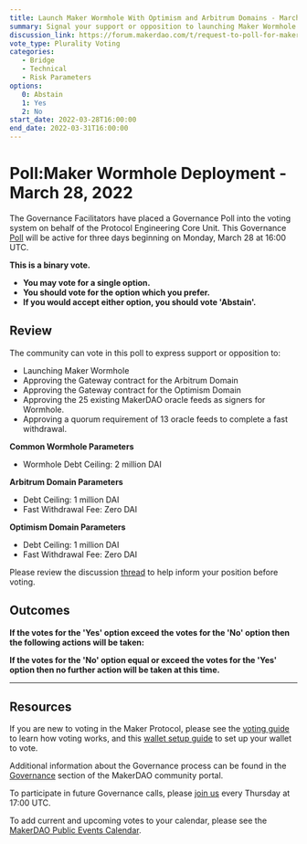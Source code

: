 ```yaml
---
title: Launch Maker Wormhole With Optimism and Arbitrum Domains - March 28, 2022
summary: Signal your support or opposition to launching Maker Wormhole and approving Gateways for the Optimism and Arbitrum Domains, allowing Fast DAI Withdrawals.
discussion_link: https://forum.makerdao.com/t/request-to-poll-for-maker-wormhole-deployment-and-associated-risk-parameters/14209
vote_type: Plurality Voting
categories:
   - Bridge
   - Technical
   - Risk Parameters
options:
   0: Abstain
   1: Yes
   2: No
start_date: 2022-03-28T16:00:00
end_date: 2022-03-31T16:00:00
---
```

# Poll:Maker Wormhole Deployment - March 28, 2022

The Governance Facilitators have placed a Governance Poll into the voting system on behalf of the Protocol Engineering Core Unit. This Governance [Poll](https://community-development.makerdao.com/en/learn/governance/on-chain-gov) will be active for three days beginning on Monday, March 28 at 16:00 UTC.

**This is a binary vote.** 
- **You may vote for a single option.** 
- **You should vote for the option which you prefer.**
- **If you would accept either option, you should vote 'Abstain'.**

## Review

The community can vote in this poll to express support or opposition to:
* Launching Maker Wormhole
* Approving the Gateway contract for the Arbitrum Domain
* Approving the Gateway contract for the Optimism Domain
* Approving the 25 existing MakerDAO oracle feeds as signers for Wormhole.
* Approving a quorum requirement of 13 oracle feeds to complete a fast withdrawal.

**Common Wormhole Parameters**
* Wormhole Debt Ceiling: 2 million DAI

**Arbitrum Domain Parameters**
* Debt Ceiling: 1 million DAI
* Fast Withdrawal Fee: Zero DAI

**Optimism Domain Parameters**
* Debt Ceiling: 1 million DAI
* Fast Withdrawal Fee: Zero DAI

Please review the discussion [thread](https://forum.makerdao.com/t/request-to-poll-for-maker-wormhole-deployment-and-associated-risk-parameters/14209) to help inform your position before voting.

## Outcomes

**If the votes for the 'Yes' option exceed the votes for the 'No' option then the following actions will be taken:**

**If the votes for the 'No' option equal or exceed the votes for the 'Yes' option then no further action will be taken at this time.**

---

## Resources

If you are new to voting in the Maker Protocol, please see the [voting guide](https://community-development.makerdao.com/en/learn/governance/how-voting-works/) to learn how voting works, and this [wallet setup guide](https://community-development.makerdao.com/en/learn/governance/voting-setup/) to set up your wallet to vote.

Additional information about the Governance process can be found in the [Governance](https://community-development.makerdao.com/en/learn/governance) section of the MakerDAO community portal.

To participate in future Governance calls, please [join us](https://github.com/makerdao/community/tree/master/governance/governance-and-risk-meetings) every Thursday at 17:00 UTC.

To add current and upcoming votes to your calendar, please see the [MakerDAO Public Events Calendar](https://calendar.google.com/calendar/embed?src=makerdao.com_3efhm2ghipksegl009ktniomdk%40group.calendar.google.com&ctz=UTC&mode=week&showCalendars=0&showPrint=0).
